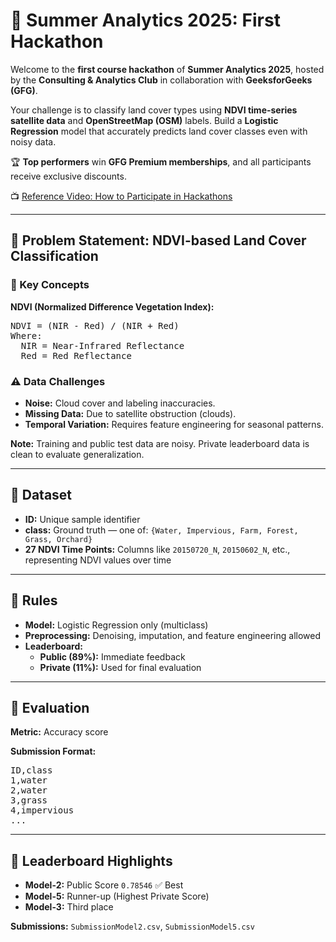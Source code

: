 <h1>🌿 Summer Analytics 2025: First Hackathon</h1>

<p>
  Welcome to the <strong>first course hackathon</strong> of <strong>Summer Analytics 2025</strong>,
  hosted by the <strong>Consulting & Analytics Club</strong> in collaboration with <strong>GeeksforGeeks (GFG)</strong>.
</p>

<p>
  Your challenge is to classify land cover types using <strong>NDVI time-series satellite data</strong> and <strong>OpenStreetMap (OSM)</strong> labels.
  Build a <strong>Logistic Regression</strong> model that accurately predicts land cover classes even with noisy data.
</p>

<p>
  🏆 <strong>Top performers</strong> win <strong>GFG Premium memberships</strong>, and all participants receive exclusive discounts.
</p>

<p>
  📺 <a href="https://www.youtube.com/watch?v=4BOtr1PZ2D8" target="_blank">Reference Video: How to Participate in Hackathons</a>
</p>

<hr/>

<h2>📝 Problem Statement: NDVI-based Land Cover Classification</h2>

<h3>📌 Key Concepts</h3>

<p><strong>NDVI (Normalized Difference Vegetation Index):</strong></p>

<pre>
NDVI = (NIR - Red) / (NIR + Red)
Where:
  NIR = Near-Infrared Reflectance
  Red = Red Reflectance
</pre>

<h3>⚠️ Data Challenges</h3>

<ul>
  <li><strong>Noise:</strong> Cloud cover and labeling inaccuracies.</li>
  <li><strong>Missing Data:</strong> Due to satellite obstruction (clouds).</li>
  <li><strong>Temporal Variation:</strong> Requires feature engineering for seasonal patterns.</li>
</ul>

<p><strong>Note:</strong> Training and public test data are noisy. Private leaderboard data is clean to evaluate generalization.</p>

<hr/>

<h2>📂 Dataset</h2>

<ul>
  <li><strong>ID:</strong> Unique sample identifier</li>
  <li><strong>class:</strong> Ground truth — one of:
    <code>{Water, Impervious, Farm, Forest, Grass, Orchard}</code>
  </li>
  <li><strong>27 NDVI Time Points:</strong> Columns like <code>20150720_N</code>, <code>20150602_N</code>, etc., representing NDVI values over time</li>
</ul>

<hr/>

<h2>📜 Rules</h2>

<ul>
  <li><strong>Model:</strong> Logistic Regression only (multiclass)</li>
  <li><strong>Preprocessing:</strong> Denoising, imputation, and feature engineering allowed</li>
  <li><strong>Leaderboard:</strong>
    <ul>
      <li><strong>Public (89%):</strong> Immediate feedback</li>
      <li><strong>Private (11%):</strong> Used for final evaluation</li>
    </ul>
  </li>
</ul>

<hr/>

<h2>🧮 Evaluation</h2>

<p><strong>Metric:</strong> Accuracy score</p>
<p><strong>Submission Format:</strong></p>

<pre>
ID,class
1,water
2,water
3,grass
4,impervious
...
</pre>

<hr/>

<h2>🏅 Leaderboard Highlights</h2>

<ul>
  <li><strong>Model-2:</strong> Public Score <code>0.78546</code> ✅ Best</li>
  <li><strong>Model-5:</strong> Runner-up (Highest Private Score)</li>
  <li><strong>Model-3:</strong> Third place</li>
</ul>

<p><strong>Submissions:</strong> <code>SubmissionModel2.csv</code>, <code>SubmissionModel5.csv</code></p>
